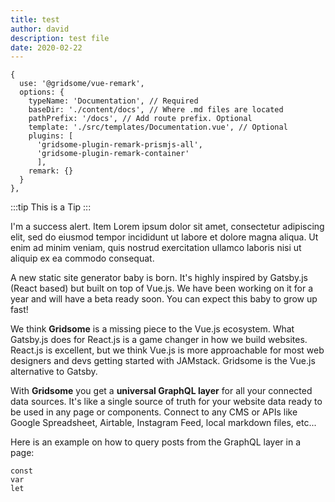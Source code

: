 ```yaml
---
title: test
author: david
description: test file
date: 2020-02-22
---
```


```js{9-10}{codeTitle: "gridsome.config.js"}
{
  use: '@gridsome/vue-remark',
  options: {
    typeName: 'Documentation', // Required
    baseDir: './content/docs', // Where .md files are located
    pathPrefix: '/docs', // Add route prefix. Optional
    template: './src/templates/Documentation.vue', // Optional
    plugins: [
      'gridsome-plugin-remark-prismjs-all',
      'gridsome-plugin-remark-container'
      ],
    remark: {}
  }
},
```

:::tip
This is a Tip
:::

<v-alert type="success">
      I'm a success alert.
</v-alert>

<v-expansion-panels focusable>
    <v-expansion-panel
      v-for="(item,i) in 5"
      :key="i"
    >
      <v-expansion-panel-header>Item</v-expansion-panel-header>
      <v-expansion-panel-content>
        Lorem ipsum dolor sit amet, consectetur adipiscing elit, sed do eiusmod tempor incididunt ut labore et dolore magna aliqua. Ut enim ad minim veniam, quis nostrud exercitation ullamco laboris nisi ut aliquip ex ea commodo consequat.
      </v-expansion-panel-content>
    </v-expansion-panel>
  </v-expansion-panels>

A new static site generator baby is born. It's highly inspired by Gatsby.js (React based) but built on top of Vue.js. We have been working on it for a year and will have a beta ready soon. You can expect this baby to grow up fast!

We think **Gridsome** is a missing piece to the Vue.js ecosystem. What Gatsby.js does for React.js is a game changer in how we build websites. React.js is excellent, but we think Vue.js is more approachable for most web designers and devs getting started with JAMstack. Gridsome is the Vue.js alternative to Gatsby.

With **Gridsome** you get a **universal GraphQL layer** for all your connected data sources. It's like a single source of truth for your website data ready to be used in any page or components. Connect to any CMS or APIs like Google Spreadsheet, Airtable, Instagram Feed, local markdown files, etc...

Here is an example on how to query posts from the GraphQL layer in a page:

```jsx{2}{codeTitle: test}
const
var
let
```
